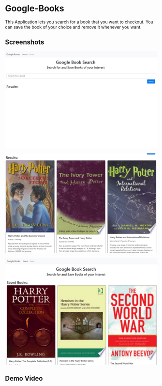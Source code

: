 # Google-Books

This Application lets you search for a book that you want to checkout. You can save the book of your choice and remove it whenever you want. 

## Screenshots

![](image/searchpage.JPG)

![](image/bookResult.JPG)

![](image/saved.JPG)

## Demo Video

